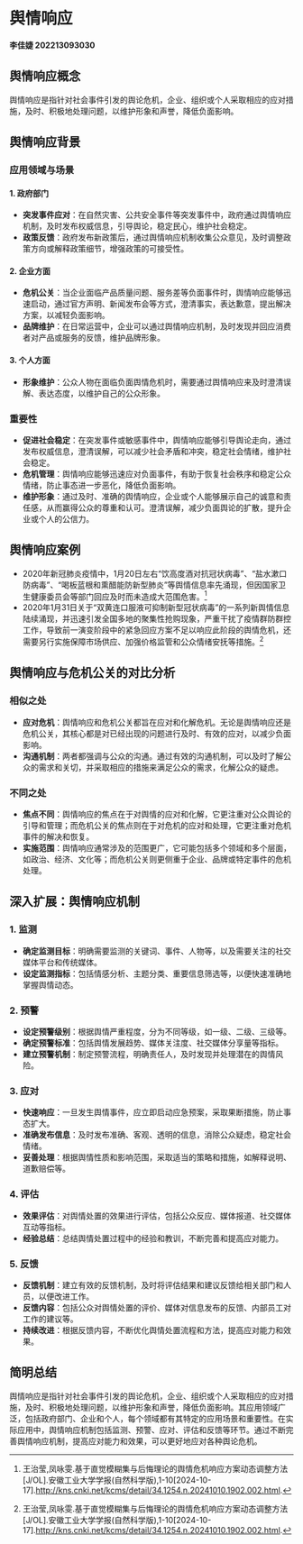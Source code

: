 # 舆情响应
**李佳婕 202213093030** 
## 舆情响应概念
‌舆情响应是指针对社会事件引发的舆论危机，企业、组织或个人采取相应的应对措施，及时、积极地处理问题，以维护形象和声誉，降低负面影响。
## 舆情响应背景
### 应用领域与场景
#### 1. 政府部门
* **突发事件应对**：在自然灾害、公共安全事件等突发事件中，政府通过舆情响应机制，及时发布权威信息，引导舆论，稳定民心，维护社会稳定。
* **政策反馈**：政府发布新政策后，通过舆情响应机制收集公众意见，及时调整政策方向或解释政策细节，增强政策的可接受性。
#### 2. 企业方面
* **危机公关**：当企业面临产品质量问题、服务差等负面事件时，舆情响应能够迅速启动，通过官方声明、新闻发布会等方式，澄清事实，表达歉意，提出解决方案，以减轻负面影响。
* **品牌维护**：在日常运营中，企业可以通过舆情响应机制，及时发现并回应消费者对产品或服务的反馈，维护品牌形象。
#### 3. 个人方面
* **形象维护**：公众人物在面临负面舆情危机时，需要通过舆情响应来及时澄清误解、表达态度，以维护自己的公众形象。
### 重要性
* **促进社会稳定**：在突发事件或敏感事件中，舆情响应能够引导舆论走向，通过发布权威信息，澄清误解，可以减少社会矛盾和冲突，稳定社会情绪，维护社会稳定。
* **危机管理**：舆情响应能够迅速应对负面事件，有助于恢复社会秩序和稳定公众情绪，防止事态进一步恶化，降低负面影响。
* **维护形象**：通过及时、准确的舆情响应，企业或个人能够展示自己的诚意和责任感，从而赢得公众的尊重和认可。澄清误解，减少负面舆论的扩散，提升企业或个人的公信力。
## 舆情响应案例
* 2020年新冠肺炎疫情中，1月20日左右“饮高度酒对抗冠状病毒”、“盐水漱口防病毒”、“喝板蓝根和熏醋能防新型肺炎”等舆情信息率先涌现，但因国家卫生健康委员会等部门回应及时而未造成大范围危害。[^1]
* 2020年1月31日关于“双黄连口服液可抑制新型冠状病毒”的一系列新舆情信息陆续涌现，并迅速引发全国多地的聚集性抢购现象，严重干扰了疫情群防群控工作，导致前一演变阶段中的紧急回应方案不足以响应此阶段的舆情危机，还需要另行实施保障市场供应、加强价格监管和公众情绪安抚等措施。[^1]
##  舆情响应与危机公关的对比分析
### 相似之处
* **应对危机**：舆情响应和危机公关都旨在应对和化解危机。无论是舆情响应还是危机公关，其核心都是对已经出现的问题进行及时、有效的应对，以减少负面影响。
* **沟通机制**：两者都强调与公众的沟通。通过有效的沟通机制，可以及时了解公众的需求和关切，并采取相应的措施来满足公众的需求，化解公众的疑虑。
### 不同之处
* **焦点不同**：舆情响应的焦点在于对舆情的应对和化解，它更注重对公众舆论的引导和管理；而危机公关的焦点则在于对危机的应对和处理，它更注重对危机事件的解决和恢复。
* **实施范围**：舆情响应通常涉及的范围更广，它可能包括多个领域和多个层面，如政治、经济、文化等；而危机公关则更侧重于企业、品牌或特定事件的危机处理。
## 深入扩展：舆情响应机制
### 1. 监测
* **确定监测目标**：明确需要监测的关键词、事件、人物等，以及需要关注的社交媒体平台和传统媒体。
* **设定监测指标**：包括情感分析、主题分类、重要信息筛选等，以便快速准确地掌握舆情动态。
### 2. 预警
* **设定预警级别**：根据舆情严重程度，分为不同等级，如一级、二级、三级等。
* **确定预警标准**：包括舆情发展趋势、媒体关注度、社交媒体分享量等指标。
* **建立预警机制**：制定预警流程，明确责任人，及时发现并处理潜在的舆情风险。
### 3. 应对
* **快速响应**：一旦发生舆情事件，应立即启动应急预案，采取果断措施，防止事态扩大。
* **准确发布信息**：及时发布准确、客观、透明的信息，消除公众疑虑，稳定社会情绪。
* **妥善处理**：根据舆情性质和影响范围，采取适当的策略和措施，如解释说明、道歉赔偿等。
### 4. 评估
* **效果评估**：对舆情处置的效果进行评估，包括公众反应、媒体报道、社交媒体互动等指标。
* **经验总结**：总结舆情处置过程中的经验和教训，不断完善和提高应对能力。
### 5. 反馈
* **反馈机制**：建立有效的反馈机制，及时将评估结果和建议反馈给相关部门和人员，以便改进工作。
* **反馈内容**：包括公众对舆情处置的评价、媒体对信息发布的反馈、内部员工对工作的建议等。
* **持续改进**：根据反馈内容，不断优化舆情处置流程和方法，提高应对能力和效果。
## 简明总结
‌舆情响应是指针对社会事件引发的舆论危机，企业、组织或个人采取相应的应对措施，及时、积极地处理问题，以维护形象和声誉，降低负面影响。其应用领域广泛，包括政府部门、企业和个人，每个领域都有其特定的应用场景和重要性。在实际应用中，舆情响应机制包括监测、预警、应对、评估和反馈等环节。通过不断完善舆情响应机制，提高应对能力和效果，可以更好地应对各种舆论危机。
[^1]:王治莹,凤咏雯.基于直觉模糊集与后悔理论的舆情危机响应方案动态调整方法[J/OL].安徽工业大学学报(自然科学版),1-10[2024-10-17].http://kns.cnki.net/kcms/detail/34.1254.n.20241010.1902.002.html.

